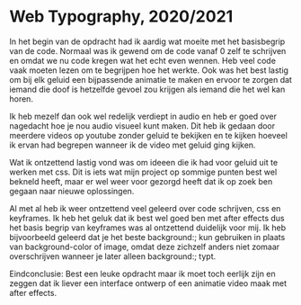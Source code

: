 # Web Typography, 2020/2021

In het begin van de opdracht had ik aardig wat moeite met het basisbegrip van de code. Normaal was ik gewend om de code vanaf 0 zelf te schrijven en omdat we nu code kregen wat het echt even wennen. Heb veel code vaak moeten lezen om te begrijpen hoe het werkte. Ook was het best lastig om bij elk geluid een bijpassende animatie te maken en ervoor te zorgen dat iemand die doof is hetzelfde gevoel zou krijgen als iemand die het wel kan horen.

Ik heb mezelf dan ook wel redelijk verdiept in audio en heb er goed over nagedacht hoe je nou audio visueel kunt maken. Dit heb ik gedaan door meerdere videos op youtube zonder geluid te bekijken en te kijken hoeveel ik ervan had begrepen wanneer ik de video met geluid ging kijken.

Wat ik ontzettend lastig vond was om ideeen die ik had voor geluid uit te werken met css. Dit is iets wat mijn project op sommige punten best wel bekneld heeft, maar er wel weer voor gezorgd heeft dat ik op zoek ben gegaan naar nieuwe oplossingen.

Al met al heb ik weer ontzettend veel geleerd over code schrijven, css en keyframes. Ik heb het geluk dat ik best wel goed ben met after effects dus het basis begrip van keyframes was al ontzettend duidelijk voor mij. Ik heb bijvoorbeeld geleerd dat je het beste background:; kun gebruiken in plaats van background-color of image, omdat deze zichzelf anders niet zomaar overschrijven wanneer je later alleen background:; typt.

Eindconclusie: Best een leuke opdracht maar ik moet toch eerlijk zijn en zeggen dat ik liever een interface ontwerp of een animatie video maak met after effects.